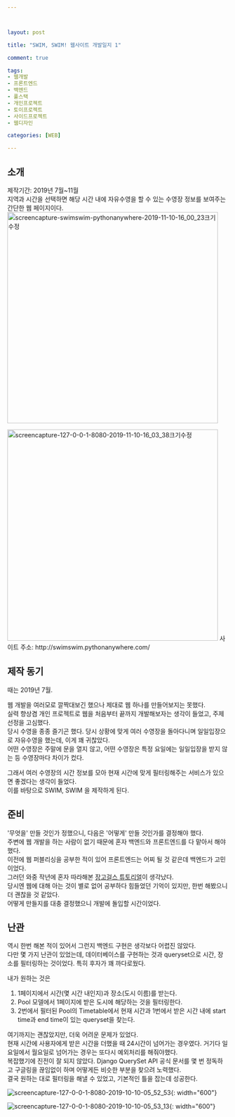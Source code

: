 ```yaml
---



layout: post

title: "SWIM, SWIM! 웹사이트 개발일지 1"

comment: true

tags:
- 웹개발
- 프론트엔드
- 백엔드
- 풀스택
- 개인프로젝트
- 토이프로젝트
- 사이드프로젝트
- 웹디자인

categories: [WEB]

---
```

## 소개
제작기간: 2019년 7월~11월   
지역과 시간을 선택하면 해당 시간 내에 자유수영을 할 수 있는 수영장 정보를 보여주는 간단한 웹 페이지이다.  
<img width="480" alt="screencapture-swimswim-pythonanywhere-2019-11-10-16_00_23크기수정" src="https://user-images.githubusercontent.com/45560971/68540385-abe3bb00-03d4-11ea-964e-ffb9800dd044.png">

<img width="480" alt="screencapture-127-0-0-1-8080-2019-11-10-16_03_38크기수정" src="https://user-images.githubusercontent.com/45560971/68540394-d6357880-03d4-11ea-89e7-4256fadb5759.png">
사이트 주소: http://swimswim.pythonanywhere.com/

## 제작 동기
때는 2019년 7월.  

웹 개발을 여러모로 깔짝대보긴 했으나 제대로 웹 하나를 만들어보지는 못했다.  
실력 향상겸 개인 프로젝트로 웹을 처음부터 끝까지 개발해보자는 생각이 들었고, 주제 선정을 고심했다.  
당시 수영을 종종 즐기곤 했다. 당시 상황에 맞게 여러 수영장을 돌아다니며 일일입장으로 자유수영을 했는데, 이게 꽤 귀찮았다.  
어떤 수영장은 주말에 문을 열지 않고, 어떤 수영장은 특정 요일에는 일일입장을 받지 않는 등 수영장마다 차이가 컸다.  

그래서 여러 수영장의 시간 정보를 모아 현재 시간에 맞게 필터링해주는 서비스가 있으면 좋겠다는 생각이 들었다.  
이를 바탕으로 SWIM, SWIM 을 제작하게 된다.  

## 준비
'무엇을' 만들 것인가 정했으니, 다음은 '어떻게' 만들 것인가를 결정해야 했다.  
주변에 웹 개발을 하는 사람이 없기 때문에 혼자 백엔드와 프론트엔드를 다 맡아서 해야 했다.  
이전에 웹 퍼블리싱을 공부한 적이 있어 프론트엔드는 어찌 될 것 같은데 백엔드가 고민이었다.  
그러던 와중 작년에 혼자 따라해본 [장고걸스 튜토리얼](https://tutorial.djangogirls.org/ko/)이 생각났다.  
당시엔 웹에 대해 아는 것이 별로 없어 공부하다 힘들었던 기억이 있지만, 한번 해봤으니 더 괜찮을 것 같았다.  
어떻게 만들지를 대충 결정했으니 개발에 돌입할 시간이었다.

## 난관
역시 한번 해본 적이 있어서 그런지 백엔드 구현은 생각보다 어렵진 않았다.  
다만 몇 가지 난관이 있었는데, 데이터베이스를 구현하는 것과 queryset으로 시간, 장소를 필터링하는 것이었다. 특히 후자가 꽤 까다로웠다.  

내가 원하는 것은
1. 1페이지에서 시간(몇 시간 내인지)과 장소(도시 이름)를 받는다.
2. Pool 모델에서 1페이지에 받은 도시에 해당하는 것을 필터링한다.
3. 2번에서 필터된 Pool의 Timetable에서 현재 시간과 1번에서 받은 시간 내에 start time과 end time이 있는 queryset을 찾는다.

여기까지는 괜찮았지만, 더욱 어려운 문제가 있었다.  
현재 시간에 사용자에게 받은 시간을 더했을 때 24시간이 넘어가는 경우였다. 거기다 일요일에서 월요일로 넘어가는 경우는 또다시 예외처리를 해줘야했다.  
복잡했기에 진전이 잘 되지 않았다.
Django QuerySet API 공식 문서를 몇 번 정독하고 구글링을 끊임없이 하며 어떻게든 비슷한 부분을 찾으려 노력했다.   
결국 원하는 대로 필터링을 해낼 수 있었고, 기본적인 틀을 잡는데 성공한다.  

![screencapture-127-0-0-1-8080-2019-10-10-05_52_53](https://user-images.githubusercontent.com/45560971/72056307-b99fb900-330f-11ea-90bf-a21785d41e12.png){: width="600"}

![screencapture-127-0-0-1-8080-2019-10-10-05_53_13](https://user-images.githubusercontent.com/45560971/72056381-db00a500-330f-11ea-9791-c943d937b042.png){: width="600"}
